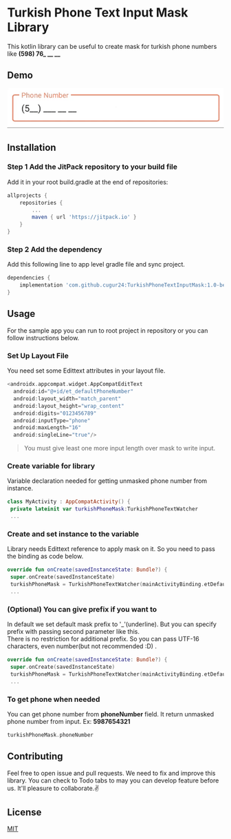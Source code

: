 

# Turkish Phone Text Input Mask Library

This kotlin library can be useful to create mask for turkish phone numbers like
**(598) 76_ __ __**

## Demo
![Demo Mask](https://github.com/cugur24/TurkishPhoneTextInputMask/blob/master/doc/mask.gif?raw=true)


## Installation

### **Step 1** Add the JitPack repository to your build file

Add it in your root build.gradle at the end of repositories:

```gradle
allprojects {
	repositories {
		...
		maven { url 'https://jitpack.io' }
	}
}
```
### **Step 2** Add the dependency 

Add this following line to app level gradle file and sync project.

```gradle
dependencies {
	implementation 'com.github.cugur24:TurkishPhoneTextInputMask:1.0-beta'
}
```
## Usage

For the sample app you can run to root project in repository or you can follow instructions below.
### Set Up Layout File

You need set some Edittext attributes in your layout file.
```kotlin
<androidx.appcompat.widget.AppCompatEditText  
  android:id="@+id/et_defaultPhoneNumber"  
  android:layout_width="match_parent"  
  android:layout_height="wrap_content"  
  android:digits="0123456789"  
  android:inputType="phone"  
  android:maxLength="16"  
  android:singleLine="true"/>
```

> You must give least one more input length over mask to write input.

### Create variable for library

Variable declaration needed for getting unmasked phone number from instance.
```kotlin  
class MyActivity : AppCompatActivity() {  
 private lateinit var turkishPhoneMask:TurkishPhoneTextWatcher 
 ...  
```  

### Create and set instance to the variable

Library needs Edittext reference to apply mask on it. So you need to pass the binding as code below.
```kotlin  
override fun onCreate(savedInstanceState: Bundle?) {  
 super.onCreate(savedInstanceState) 
 turkishPhoneMask = TurkishPhoneTextWatcher(mainActivityBinding.etDefaultPhoneNumber) 
 ...  
```  
### (Optional) You can give prefix if you want to

In default we set default mask prefix to '_'(underline). But you can specify prefix with passing second parameter like this.  
There is no restriction for additional prefix. So you can pass UTF-16 characters, even number(but not recommended :D) .
```kotlin  
override fun onCreate(savedInstanceState: Bundle?) {  
 super.onCreate(savedInstanceState) 
 turkishPhoneMask = TurkishPhoneTextWatcher(mainActivityBinding.etDefaultPhoneNumber,'*') 
 ...  
```  
### To get phone when needed

You can get phone number from **phoneNumber** field. It return unmasked phone number from input. Ex: **5987654321**
```kotlin  
turkishPhoneMask.phoneNumber  
```  

## Contributing

Feel free to open issue and pull requests. We need to fix and improve this library. You can check to Todo tabs to may you can develop feature before us. It'll pleasure to collaborate.✌️

## License
[MIT](https://choosealicense.com/licenses/mit/)